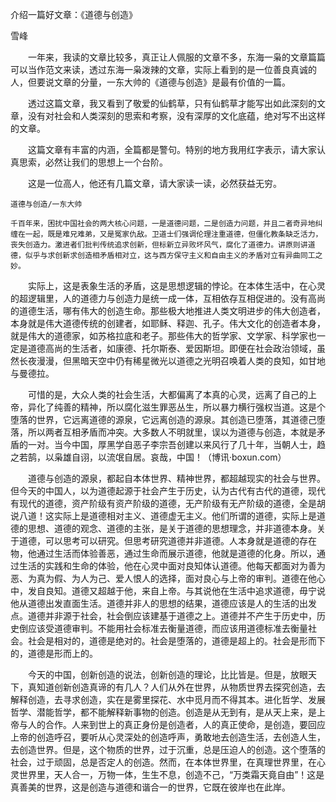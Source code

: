 介绍一篇好文章：《道德与创造》

雪峰


　　一年来，我读的文章比较多，真正让人佩服的文章不多，东海一枭的文章篇篇可以当作范文来读，透过东海一枭泼辣的文章，实际上看到的是一位善良真诚的人，但要说文章的分量，一东大帅的《道德与创造》是最有价值的一篇。

　　透过这篇文章，我又看到了敬爱的仙鹤草，只有仙鹤草才能写出如此深刻的文章，没有对社会和人类深刻的思索和考察，没有深厚的文化底蕴，绝对写不出这样的文章。

　　这篇文章有丰富的内涵，全篇都是警句。特别的地方我用红字表示，请大家认真思索，必然让我们的思想上一个台阶。

　　这是一位高人，他还有几篇文章，请大家读一读，必然获益无穷。


    道德与创造/一东大帅

    千百年来，困扰中国社会的两大核心问题，一是道德问题，二是创造力问题，并且二者奇异地纠缠在一起，既是难兄难弟，又是冤家仇敌。卫道士们强调伦理注重道德，但僵化教条缺乏活力，丧失创造力。激进者们批判传统追求创新，但标新立异败坏风气，腐化了道德力。讲原则讲道德，似乎与求创新求创造相矛盾相对立，这与西方保守主义和自由主义的矛盾对立有异曲同工之妙。

　　实际上，这是表象生活的矛盾，这是思想逻辑的悖论。在本体生活中，在心灵的超逻辑里，人的道德力与创造力是统一成一体，互相依存互相促进的。没有高尚的道德生活，哪有伟大的创造生命。那些极大地推进人类文明进步的伟大创造者，本身就是伟大道德传统的创建者，如耶稣、释迦、孔子。伟大文化的创造者本身，就是伟大的道德家，如苏格拉底和老子。那些伟大的哲学家、文学家、科学家也一定是道德高尚的生活者，如康德、托尔斯泰、爱因斯坦。即便在社会政治领域，虽然长夜漫漫，但黑暗天空中仍有稀星微光以道德之光明召唤着人类的良知，如甘地与曼德拉。

　　可惜的是，大众人类的社会生活，大都偏离了本真的心灵，远离了自己的上帝，异化了纯善的精神，所以腐化滋生罪恶丛生，所以暴力横行强权当道。这是个堕落的世界，它远离道德的源泉，它远离创造的源泉。其创造已堕落，其道德己堕落，所以两者互相矛盾而冲突。大多数人不明就里，误以为道德与创造，本就是矛盾的一对。当今中国，厚黑学自恶子李宗吾创建以来风行了几十年，当朝人士，趋之若鹄，以枭雄自诩，以流氓自居。哀哉，中国！（博讯·boxun.com）

　　道德与创造的源泉，都起自本体世界、精神世界，都超越现实的社会与世界。但今天的中国人，以为道德起源于社会产生于历史，认为古代有古代的道德，现代有现代的道德，资产阶级有资产阶级的道德，无产阶级有无产阶级的道德，全是胡说八道！这实际上是道德相对主义、道德虚无主义。他们所谓的道德，实际上是道德的思想、道德的观念、道德的主张，是关于道德的思想理念，并非道德本身。关于道德，可以思考可以研究。但思考研究道德并非道德。人本身就是道德的存在物，他通过生活而体验善恶，通过生命而展示道德，他就是道德的化身。所以，通过生活的实践和生命的体验，他在心灵中面对良知体认道德。他每天都面对为善为恶、为真为假、为人为己、爱人恨人的选择，面对良心与上帝的审判。道德在他心中，发自良知。道德又超越于他，来自上帝。与其说他在生活中追求道德，毋宁说他从道德出发直面生活。道德并非人的思想的结果，道德应该是人的生活的出发点。道德并非源于社会，社会倒应该建基于道德之上。道德并不产生于历史中，历史倒应该受道德审判。不能用社会标准去衡量道德，而应该用道德标准去衡量社会。社会是相对的，道德是绝对的。社会是堕落的，道德是超上的。社会是形而下的，道德是形而上的。

　　今天的中国，创新创造的说法，创新创造的理论，比比皆是。但是，放眼天下，真知道创新创造真谛的有几人？人们从外在世界，从物质世界去探究创造，去解释创造，去寻求创造，实在是雾里探花、水中觅月而不得其本。进化哲学、发展哲学、潜能哲学，都不能解释新事物的创造。创造是从无到有，是从天上来，是上帝与人的合作。人来到世上的真正身份是创造者，人的真正使命，是创造，要回应上帝的创造呼召，要听从心灵深处的创造呼声，勇敢地去创造生活，去创造人生，去创造世界。但是，这个物质的世界，过于沉重，总是压迫人的创造。这个堕落的社会，过于顽固，总是否定人的创造。然而，在本体世界里，在真理世界里，在心灵世界里，天人合一，万物一体，生生不息，创造不己，“万类霜天竟自由”！这是真善美的世界，这是创造与道德和谐合一的世界，它既在彼岸也在此岸。



